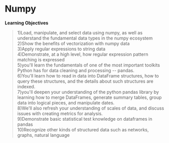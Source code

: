 # Numpy
**Learning Objectives**

>1)Load, manipulate, and select data using numpy, as well as understand the fundamental data types in the numpy ecosystem<br>
>2)Show the benefits of vectorization with numpy data<br>
>3)Apply regular expressions to string data<br>
>4)Demonstrate, at a high level, how regular expression pattern matching is expressed<br>
>5)you'll learn the fundamentals of one of the most important toolkits Python has for data cleaning and processing -- pandas.<br>
>6)You'll learn how to read in data into DataFrame structures, how to query these structures, and the details about such structures are indexed.<br>
>7)you'll deepen your understanding of the python pandas library by learning how to merge DataFrames, generate summary tables, group data into logical pieces, and manipulate dates.<br>
>8)We'll also refresh your understanding of scales of data, and discuss issues with creating metrics for analysis.<br>
>9)Demonstrate basic statistical test knowledge on dataframes in pandas<br>
>10)Recognize other kinds of structured data such as networks, graphs, natural language<br>

